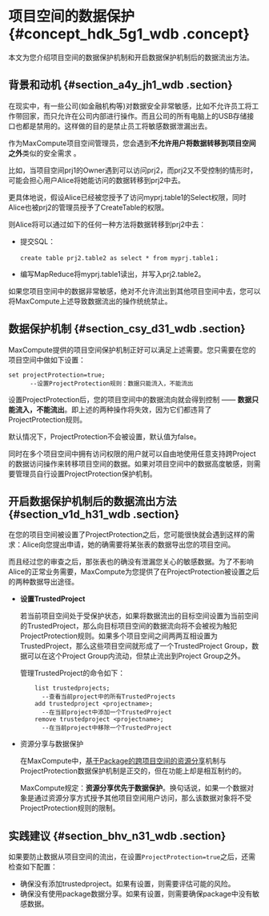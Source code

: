 # 项目空间的数据保护 {#concept_hdk_5g1_wdb .concept}

本文为您介绍项目空间的数据保护机制和开启数据保护机制后的数据流出方法。

## 背景和动机 {#section_a4y_jh1_wdb .section}

在现实中，有一些公司\(如金融机构等\)对数据安全非常敏感，比如不允许员工将工作带回家，而只允许在公司内部进行操作。而且公司的所有电脑上的USB存储接口也都是禁用的。这样做的目的是禁止员工将敏感数据泄漏出去。

作为MaxCompute项目空间管理员，您会遇到**不允许用户将数据转移到项目空间之外**类似的安全需求 。

比如，当项目空间prj1的Owner遇到可以访问prj2，而prj2又不受控制的情形时，可能会担心用户Alice将她能访问的数据转移到prj2中去。

更具体地说，假设Alice已经被您授予了访问myprj.table1的Select权限，同时Alice也被prj2的管理员授予了CreateTable的权限。

则Alice将可以通过如下的任何一种方法将数据转移到prj2中去：

-   提交SQL：

    ```
    create table prj2.table2 as select * from myprj.table1；
    ```

-   编写MapReduce将myprj.table1读出，并写入prj2.table2。

如果您项目空间中的数据非常敏感，绝对不允许流出到其他项目空间中去，您可以将MaxCompute上述导致数据流出的操作统统禁止。

## 数据保护机制 {#section_csy_d31_wdb .section}

MaxCompute提供的项目空间保护机制正好可以满足上述需要。您只需要在您的项目空间中做如下设置：

```
set projectProtection=true;
      --设置ProjectProtection规则：数据只能流入，不能流出
```

设置ProjectProtection后，您的项目空间中的数据流向就会得到控制 —— **数据只能流入，不能流出**。即上述的两种操作将失效，因为它们都违背了ProjectProtection规则。

默认情况下，ProjectProtection不会被设置，默认值为false。

同时在多个项目空间中拥有访问权限的用户就可以自由地使用任意支持跨Project的数据访问操作来转移项目空间的数据。如果对项目空间中的数据高度敏感，则需要管理员自行设置ProjectProtection保护机制。

## 开启数据保护机制后的数据流出方法 {#section_v1d_h31_wdb .section}

在您的项目空间被设置了ProjectProtection之后，您可能很快就会遇到这样的需求：Alice向您提出申请，她的确需要将某张表的数据导出您的项目空间。

而且经过您的审查之后，那张表也的确没有泄漏您关心的敏感数据。为了不影响Alice的正常业务需要，MaxCompute为您提供了在ProjectProtection被设置之后的两种数据导出途径。

-   **设置TrustedProject**

    若当前项目空间处于受保护状态，如果将数据流出的目标空间设置为当前空间的TrustedProject，那么向目标项目空间的数据流向将不会被视为触犯ProjectProtection规则。如果多个项目空间之间两两互相设置为TrustedProject，那么这些项目空间就形成了一个TrustedProject Group，数据可以在这个Project Group内流动，但禁止流出到Project Group之外。

    管理TrustedProject的命令如下：

    ```
        list trustedprojects;
          --查看当前project中的所有TrustedProjects
        add trustedproject <projectname>;
          --在当前project中添加一个TrustedProject
        remove trustedproject <projectname>;
          --在当前project中移除一个TrustedProject
    
    ```

-   资源分享与数据保护

    在MaxCompute中，[基于Package的跨项目空间的资源分享](cn.zh-CN/安全指南/安全功能详解/跨项目空间的资源分享/基于Package的跨项目空间的资源分享.md#)机制与ProjectProtection数据保护机制是正交的，但在功能上却是相互制约的。

    MaxCompute规定：**资源分享优先于数据保护**。换句话说，如果一个数据对象是通过资源分享方式授予其他项目空间用户访问，那么该数据对象将不受ProjectProtection规则的限制。


## 实践建议 {#section_bhv_n31_wdb .section}

如果要防止数据从项目空间的流出，在设置`ProjectProtection=true`之后，还需检查如下配置：

-   确保没有添加trustedproject。如果有设置，则需要评估可能的风险。
-   确保没有使用package数据分享。如果有设置，则需要确保package中没有敏感数据。

